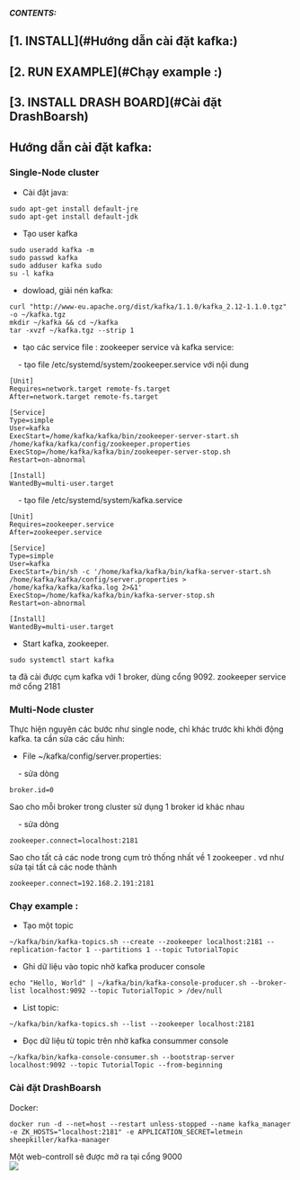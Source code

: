 **_CONTENTS:_**
## [1. INSTALL](#Hướng dẫn cài đặt kafka:)
## [2. RUN EXAMPLE](#Chạy example :)
## [3. INSTALL DRASH BOARD](#Cài đặt DrashBoarsh)

## <a name="Hướng dẫn cài đặt kafka:"></a>Hướng dẫn cài đặt kafka:
### Single-Node cluster
* Cài đặt java:

```
sudo apt-get install default-jre
sudo apt-get install default-jdk
```

* Tạo user kafka

```
sudo useradd kafka -m
sudo passwd kafka
sudo adduser kafka sudo
su -l kafka
```

* dowload, giải nén kafka:
```
curl "http://www-eu.apache.org/dist/kafka/1.1.0/kafka_2.12-1.1.0.tgz" -o ~/kafka.tgz
mkdir ~/kafka && cd ~/kafka
tar -xvzf ~/kafka.tgz --strip 1
```

* tạo các service file : zookeeper service và kafka service:

&nbsp;   &nbsp; - tạo file /etc/systemd/system/zookeeper.service với nội dung

```
[Unit]
Requires=network.target remote-fs.target
After=network.target remote-fs.target

[Service]
Type=simple
User=kafka
ExecStart=/home/kafka/kafka/bin/zookeeper-server-start.sh /home/kafka/kafka/config/zookeeper.properties
ExecStop=/home/kafka/kafka/bin/zookeeper-server-stop.sh
Restart=on-abnormal

[Install]
WantedBy=multi-user.target
```


&nbsp;   &nbsp; - tạo file /etc/systemd/system/kafka.service

```
[Unit]
Requires=zookeeper.service
After=zookeeper.service

[Service]
Type=simple
User=kafka
ExecStart=/bin/sh -c '/home/kafka/kafka/bin/kafka-server-start.sh /home/kafka/kafka/config/server.properties > /home/kafka/kafka/kafka.log 2>&1'
ExecStop=/home/kafka/kafka/bin/kafka-server-stop.sh
Restart=on-abnormal

[Install]
WantedBy=multi-user.target
```

* Start kafka, zookeeper. 

```
sudo systemctl start kafka
```
ta đã cài được cụm kafka với 1 broker, dùng cổng 9092. zookeeper service mở cổng 2181
### Multi-Node cluster
Thực hiện nguyên các bước như single node, chỉ khác trước khi khởi động kafka. ta cần sửa các cấu hình:

- File ~/kafka/config/server.properties: 

&nbsp;   &nbsp; - sửa dòng

```
broker.id=0
```
Sao cho mỗi broker trong cluster sử dụng 1 broker id khác nhau

&nbsp;   &nbsp; - sửa dòng
```
zookeeper.connect=localhost:2181
```

Sao cho tất cả các node trong cụm trỏ thống nhất về 1 zookeeper . vd như sửa tại tất cả các node thành 

```
zookeeper.connect=192.168.2.191:2181
```

### <a name="Chạy example :"></a>Chạy example :

* Tạo một topic

```
~/kafka/bin/kafka-topics.sh --create --zookeeper localhost:2181 --replication-factor 1 --partitions 1 --topic TutorialTopic
```

* Ghi dữ liệu vào topic nhờ kafka producer console

```
echo "Hello, World" | ~/kafka/bin/kafka-console-producer.sh --broker-list localhost:9092 --topic TutorialTopic > /dev/null
```
* List topic:

```
~/kafka/bin/kafka-topics.sh --list --zookeeper localhost:2181
```

* Đọc dữ liệu từ topic trên nhờ kafka consummer console

```
~/kafka/bin/kafka-console-consumer.sh --bootstrap-server localhost:9092 --topic TutorialTopic --from-beginning
```


### <a name="Cài đặt DrashBoarsh"></a> Cài đặt DrashBoarsh

Docker:

```
docker run -d --net=host --restart unless-stopped --name kafka_manager -e ZK_HOSTS="localhost:2181" -e APPLICATION_SECRET=letmein sheepkiller/kafka-manager
```

Một web-controll sẽ được mở ra tại cổng 9000
<br/>
![](../images/kakfa_drash.PNG)
<br/>

